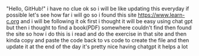 "Hello, GitHub!" 
i have no clue ok
so i will be like updating this everyday if possible
let's see how far i will go 
so i found this site https://www.learn-c.org 
and i will be following it ok 
first i thought it will be easy using chat gpt
but then i thought to find a book(PDF) somewhere
couldn't find then found the site
so how i do this is i read and do the exercise in that site and then kinda copy and paste the code back to vs code to create the file and then update it at the end of the day
it's pretty nice having chatgpt it helps a lot  
